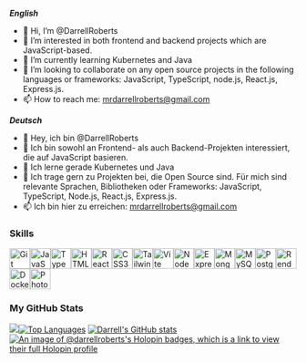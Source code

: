 ***English***
- 👋 Hi, I’m @DarrellRoberts
- 👀 I’m interested in both frontend and backend projects which are JavaScript-based.
- 🌱 I’m currently learning Kubernetes and Java
- 💞️ I’m looking to collaborate on any open source projects in the following languages or frameworks: JavaScript, TypeScript, node.js, React.js, Express.js.
- 📫 How to reach me: mrdarrellroberts@gmail.com

***Deutsch***
- 👋 Hey, ich bin @DarrellRoberts
- 👀 Ich bin sowohl an Frontend- als auch Backend-Projekten interessiert, die auf JavaScript basieren.
- 🌱 Ich lerne gerade Kubernetes und Java
- 💞️ Ich trage gern zu Projekten bei, die Open Source sind. Für mich sind relevante Sprachen, Bibliotheken oder Frameworks: JavaScript, TypeScript, Node.js, React.js, Express.js.
- 📫 Ich bin hier zu erreichen: mrdarrellroberts@gmail.com

### Skills 
<p align="left">
<a href="https://git-scm.com/" target="_blank" rel="noreferrer"><img src="https://raw.githubusercontent.com/danielcranney/readme-generator/main/public/icons/skills/git-colored.svg" width="36" height="36" alt="Git" /></a><a href="https://developer.mozilla.org/en-US/docs/Web/JavaScript" target="_blank" rel="noreferrer"><img src="https://raw.githubusercontent.com/danielcranney/readme-generator/main/public/icons/skills/javascript-colored.svg" width="36" height="36" alt="JavaScript" /></a><a href="https://www.typescriptlang.org/" target="_blank" rel="noreferrer"><img src="https://raw.githubusercontent.com/danielcranney/readme-generator/main/public/icons/skills/typescript-colored.svg" width="36" height="36" alt="TypeScript" /></a><a href="https://developer.mozilla.org/en-US/docs/Glossary/HTML5" target="_blank" rel="noreferrer"><img src="https://raw.githubusercontent.com/danielcranney/readme-generator/main/public/icons/skills/html5-colored.svg" width="36" height="36" alt="HTML5" /></a><a href="https://reactjs.org/" target="_blank" rel="noreferrer"><img src="https://raw.githubusercontent.com/danielcranney/readme-generator/main/public/icons/skills/react-colored.svg" width="36" height="36" alt="React" /></a><a href="https://www.w3.org/TR/CSS/#css" target="_blank" rel="noreferrer"><img src="https://raw.githubusercontent.com/danielcranney/readme-generator/main/public/icons/skills/css3-colored.svg" width="36" height="36" alt="CSS3" /></a><a href="https://tailwindcss.com/" target="_blank" rel="noreferrer"><img src="https://raw.githubusercontent.com/danielcranney/readme-generator/main/public/icons/skills/tailwindcss-colored.svg" width="36" height="36" alt="TailwindCSS" /></a><a href="https://vitejs.dev/" target="_blank" rel="noreferrer"><img src="https://raw.githubusercontent.com/danielcranney/readme-generator/main/public/icons/skills/vite-colored.svg" width="36" height="36" alt="Vite" /></a><a href="https://nodejs.org/en/" target="_blank" rel="noreferrer"><img src="https://raw.githubusercontent.com/danielcranney/readme-generator/main/public/icons/skills/nodejs-colored.svg" width="36" height="36" alt="NodeJS" /></a><a href="https://expressjs.com/" target="_blank" rel="noreferrer"><img src="https://raw.githubusercontent.com/danielcranney/readme-generator/main/public/icons/skills/express-colored.svg" width="36" height="36" alt="Express" /></a><a href="https://www.mongodb.com/" target="_blank" rel="noreferrer"><img src="https://raw.githubusercontent.com/danielcranney/readme-generator/main/public/icons/skills/mongodb-colored.svg" width="36" height="36" alt="MongoDB" /></a><a href="https://www.mysql.com/" target="_blank" rel="noreferrer"><img src="https://raw.githubusercontent.com/danielcranney/readme-generator/main/public/icons/skills/mysql-colored.svg" width="36" height="36" alt="MySQL" /></a><a href="https://www.postgresql.org/" target="_blank" rel="noreferrer"><img src="https://raw.githubusercontent.com/danielcranney/readme-generator/main/public/icons/skills/postgresql-colored.svg" width="36" height="36" alt="PostgreSQL" /></a><a href="https://render.com/" target="_blank" rel="noreferrer"><img src="https://raw.githubusercontent.com/danielcranney/readme-generator/main/public/icons/skills/render-colored.svg" width="36" height="36" alt="Render" /></a><a href="https://www.docker.com/" target="_blank" rel="noreferrer"><img src="https://raw.githubusercontent.com/danielcranney/readme-generator/main/public/icons/skills/docker-colored.svg" width="36" height="36" alt="Docker" /></a><a href="https://www.adobe.com/uk/products/photoshop.html" target="_blank" rel="noreferrer"><img src="https://raw.githubusercontent.com/danielcranney/readme-generator/main/public/icons/skills/photoshop-colored.svg" width="36" height="36" alt="Photoshop" /></a>
                    </p>                   
                     
### <b>My GitHub Stats</b>
<a
href="http://www.github.com/DarrellRoberts"><img
src="https://github-readme-streak-stats.herokuapp.com/?user=DarrellRoberts&stroke=ffffff&background=1c1917&ring=0891b2&fire=0891b2&currStreakNum=ffffff&currStreakLabel=0891b2&sideNums=ffffff&sideLabels=ffffff&dates=ffffff&hide_border=true" /></a><a href="https://github.com/DarrellRoberts" align="left"><img src="https://github-readme-stats.vercel.app/api/top-langs/?username=DarrellRoberts&langs_count=10&title_color=0891b2&text_color=ffffff&icon_color=ef4444&bg_color=1c1917&hide_border=true&locale=en&custom_title=Top%20%Languages" alt="Top Languages" /></a>
[![Darrell's GitHub stats](https://github-readme-stats.vercel.app/api?username=DarrellRoberts&theme=neon&show_icons=true)](https://github.com/DarrellRoberts/github-readme-stats)
[![An image of @darrellroberts's Holopin badges, which is a link to view their full Holopin profile](https://holopin.me/darrellroberts)](https://holopin.io/@darrellroberts)
<!---
DarrellRoberts/DarrellRoberts is a ✨ special ✨ repository because its `README.md` (this file) appears on your GitHub profile.
You can click the Preview link to take a look at your changes.
--->

